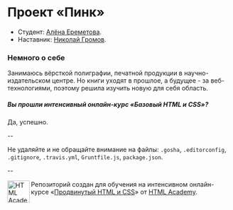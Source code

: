 # Проект «Пинк»

* Студент: [Алёна Ереметова](https://htmlacademy.ru/profile/id96122).
* Наставник: [Николай Громов](https://htmlacademy.ru/profile/id6170).

### Немного о себе
Занимаюсь вёрсткой полиграфии, печатной продукции в научно-издательском центре.
Но книги уходят в прошлое, а будущее - за веб-технологиями, поэтому решила изучить новую для себя область.

##### Вы прошли интенсивный онлайн-курс «Базовый HTML и CSS»?
Да, успешно.

--

Не удаляйте и не обращайте внимание на файлы: `.gosha`, `.editorconfig`, `.gitignore`, `.travis.yml`, `Gruntfile.js`, `package.json`.

--

<a href="https://htmlacademy.ru/advanced_intensive"><img align="left" width="50" height="50" title="HTML Academy" src="https://htmlacademy.ru/static/img/logo-github.svg"></a>

Репозиторий создан для обучения на интенсивном онлайн-курсе «[Продвинутый HTML и CSS](https://htmlacademy.ru/advanced_intensive)» от [HTML Academy](https://htmlacademy.ru).

